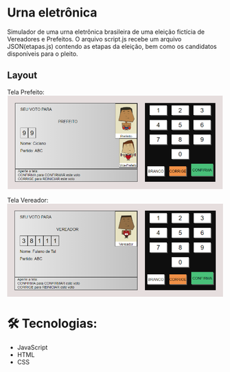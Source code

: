 # Urna eletrônica 

Simulador de uma urna eletrônica brasileira de uma eleição fictícia de Vereadores e Prefeitos. O arquivo script.js recebe um arquivo JSON(etapas.js) contendo as etapas da eleição, bem como os candidatos disponíveis para o pleito.

## Layout

Tela Prefeito:
<img src="https://github.com/rodrisoares/UrnaEletronica/blob/main/images/tela_principal.PNG" />

Tela Vereador:
<img src="https://github.com/rodrisoares/UrnaEletronica/blob/main/images/tela_vereador.PNG"  />

# 🛠 Tecnologias:
* JavaScript
* HTML
* CSS
